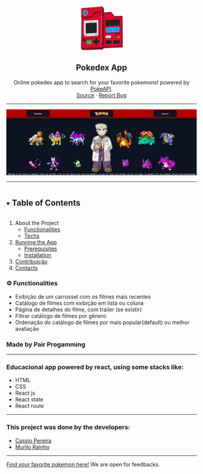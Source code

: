<!--
*** Template adatpet from: https://github.com/othneildrew/Best-README-Template
***
-->

<p align="center">
  <a href="https://github.com/cassiorodp/pokemon-world" target="_blank">
    <img src="./src/img/pokedex.png" alt="Logo" width="120" height="120">
  </a>

  <h2 align="center">Pokedex App</h2>

  <p align="center">
    Online pokedex app to search for your favorite pokemons! powered by <a href="https://pokeapi.co" target="_blank">PokeAPI</a>.
    <br />
    <a href="https://cassiorodp.github.io/pokemon-world/" target="_blank">Source</a>
    ·
    <a href="https://github.com/cassiorodp/pokemon-world/issues" target="_blank">Report Bug</a>
  </p>
</p>

---

![landingpage project](./src/img/background-pokeworld.png)

---

<details open="open">
  <summary><h2 style="display: inline-block">Table of Contents</h2></summary>
  <ol>
    <li>
      <span>About the Project</span>
      <ul>
        <li><a href="#gear-Functionalities">Functionalities</a></li>
        <li><a href="">Techs</a></li>
      </ul>
    </li>
    <li>
      <a href="">Running the App</a>
      <ul>
        <li><a href="">Prerequisites</a></li>
        <li><a href="">Installation</a></li>
      </ul>
    </li>
    <li><a href="">Contribuição</a></li>
    <li><a href="">Contacts</a></li>
  </ol>
</details>

### :gear: Functionalities
- Exibição de um carrossel com os filmes mais recentes
- Catálogo de filmes com exibição em lista ou coluna
- Página de detalhes do filme, com trailer (se existir)
- Filtrar catálogo de filmes por gênero
- Ordenação do catálogo de filmes por mais popular(default) ou melhor avaliação

### Made by Pair Progamming

---

### Educacional app powered by react, using some stacks like:
 - HTML
 - CSS
 - React js
 - React state
 - React route

---

### This project was done by the developers:
 - [Cassio Pereira](https://github.com/cassiorodp)
 - [Murilo Rainho](https://github.com/Murilo-Rainho)

---

[Find your favorite pokemon here!](https://cassiorodp.github.io/pokemon-world/)
We are open for feedbacks.
